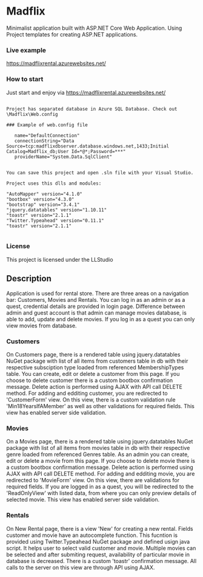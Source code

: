 # Madflix

Minimalist application built with ASP.NET Core Web Application. Using Project templates for creating ASP.NET applications.

### Live example

https://madflixrental.azurewebsites.net/

### How to start

Just start and enjoy via https://madflixrental.azurewebsites.net/

```

Project has separated database in Azure SQL Database. Check out \Madflix\Web.config

### Example of web.config file

   name="DefaultConnection" 
   connectionString="Data Source=tcp:madflixdbserver.database.windows.net,1433;Initial Catalog=Madflix_db;User Id=*@*;Password=***" 
   providerName="System.Data.SqlClient" 


You can save this project and open .sln file with your Visual Studio.

Project uses this dlls and modules:

"AutoMapper" version="4.1.0"
"bootbox" version="4.3.0"
"bootstrap" version="3.4.1"
"jquery.datatables" version="1.10.11"
"toastr" version="2.1.1"
"Twitter.Typeahead" version="0.11.1"
"toastr" version="2.1.1"


```
### License

This project is licensed under the LLStudio


## Description
Application is used for rental store. There are three areas on a navigation bar: Customers, Movies and Rentals. You can log in as an admin or as a quest, credential details are provided in login page. Difference between admin and guest account is that admin can manage movies database, is able to add, update and delete movies. If you log in as a quest you can only view movies from database.

### Customers
On Customers page, there is a rendered table using jquery.datatables NuGet package with list of all items from customers table in db with their respective subsciption type loaded from referenced MembershipTypes table. You can create, edit or delete a customer from this page. If you choose to delete customer there is a custom bootbox confirmation message. Delete action is performed using AJAX with API call DELETE method. For adding and edditing customer, you are redirected to 'CustomerForm' view. On this view, there is a custom validation rule 'Min18YearsIfAMember' as well as other validations for required fields. This view has enabled server side validation.
 

### Movies
On a Movies page, there is a rendered table using jquery.datatables NuGet package with list of all items from movies table in db with their respective genre loaded from referenced Genres table. As an admin you can create, edit or delete a movie from this page. If you choose to delete movie there is a custom bootbox confirmation message. Delete action is performed using AJAX with API call DELETE method. For adding and edditing movie, you are redirected to 'MovieForm' view. On this view, there are validations for required fields. If you are logged in as a quest, you will be redirected to the 'ReadOnlyView' with listed data, from where you can only preview details of selected movie. This view has enabled server side validation.

   
### Rentals
On New Rental page, there is a view 'New' for creating a new rental. Fields customer and movie have an autocomplete function. This fucntion is provided using Twitter.Typeahead NuGet package and defined usign java script. It helps user to select valid customer and movie. Multiple movies can be selected and after submiting request, availability of particular movie in database is decreased. There is a custom 'toastr' confirmation message. All calls to the server on this view are through API using AJAX.

